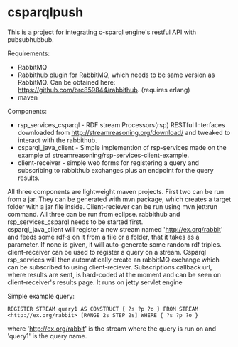 # csparqlpush

This is a project for integrating c-sparql engine's restful API with pubsubhubbub. 

Requirements:
- RabbitMQ 
- Rabbithub plugin for RabbitMQ, which needs to be same version as RabbitMQ. Can be obtained here: https://github.com/brc859844/rabbithub. (requires erlang)
- maven

Components:
- rsp_services_csparql - RDF stream Processors(rsp) RESTful Interfaces downloaded from http://streamreasoning.org/download/ and tweaked to interact with the rabbithub.
- csparql_java_client - Simple implemention of rsp-services made on the example of streamreasoning/rsp-services-client-example.
- client-receiver - simple web forms for registering a query and subscribing to rabbithub exchanges plus an endpoint for the query results.

All three components are lightweight maven projects. First two can be run from a jar. They can be generated with mvn package, which creates a target folder with a jar file inside. Client-reciever can be run using mvn jett:run command. All three can be run from eclipse.
rabbithub and rsp_services_csparql needs to be started first.  
csparql_java_client will register a new stream named 'http://ex.org/rabbit' and feeds some rdf-s on it from a file or a folder, that it takes as a parameter. If none is given, it will auto-generate some random rdf triples.  
client-receiver can be used to register a query on a stream. Csparql rsp_services will then automatically create an rabbitMQ exchange which can be subscribed to using client-reciever. Subscriptions callback url, where results are sent, is hard-coded at the moment and can be seen on client-receiver's results page. It runs on jetty servlet engine

Simple example query:  
```
REGISTER STREAM query1 AS CONSTRUCT { ?s ?p ?o } FROM STREAM <http://ex.org/rabbit> [RANGE 2s STEP 2s] WHERE { ?s ?p ?o }
```
where 'http://ex.org/rabbit' is the stream where the query is run on and 'query1' is the query name.
